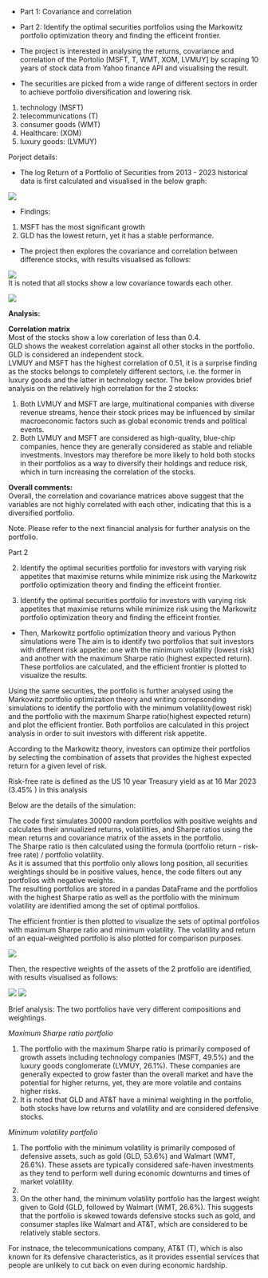 * Part 1: Covariance and correlation
* Part 2: Identify the optimal securities portfolios using the Markowitz portfolio optimization theory and finding the efficeint frontier.

* The project is interested in analysing the returns, covariance and correlation of the Portolio [MSFT, T, WMT, XOM, LVMUY] by scraping 10 years of stock data from Yahoo finance API and visualising the result.

 * The securities are picked from a wide range of different sectors in order to achieve portfolio diversification and lowering risk.
1. technology (MSFT)  
2. telecommunications (T)  
3. consumer goods (WMT)  
4. Healthcare: (XOM)  
5. luxury goods: (LVMUY)  


Porject details:
* The log Return of a Portfolio of Securities from 2013 - 2023 historical data is first calculated and visualised in the below graph:

![](https://github.com/GISOGISO/Financial_data_analysis/blob/main/images/Normalised%20Portfolio%20stock%20price%202013-2023'.png)
* Findings: 
1. MSFT has the most significant growth   
2. GLD has the lowest return, yet it has a stable performance.

* The project then explores the covariance and correlation between difference stocks, with results visualised as follows:
 
![](https://github.com/GISOGISO/Financial_data_analysis/blob/main/images/Portfolio%20annualised%20covariance%20matrix%20heatmap.png)  
It is noted that all stocks show a low covariance towards each other.  

![](https://github.com/GISOGISO/Financial_data_analysis/blob/main/images/Portfolio%20correlation%20matrix%20heatmap.png)

**Analysis:**  

**Correlation matrix**  
Most of the stocks show a low corerlation of less than 0.4.  
GLD shows the weakest correlation against all other stocks in the portfolio.  GLD is considered an independent stock.  
LVMUY and MSFT has the highest correlation of 0.51, it is a surprise finding as the stocks belongs to completely different sectors, i.e. the former in luxury goods and the latter in technology sector. The below provides brief analysis on the relatively high correlation for the 2 stocks:  
1. Both LVMUY and MSFT are large, multinational companies with diverse revenue streams, hence their stock prices may be influenced by similar macroeconomic factors such as global economic trends and political events.
2. Both LVMUY and MSFT are considered as high-quality, blue-chip companies, hence they are generally considered as stable and reliable investments. Investors may therefore be more likely to hold both stocks in their portfolios as a way to diversify their holdings and reduce risk, which in turn increasing the correlation of the stocks.

**Overall comments:**  
Overall, the correlation and covariance matrices above suggest that the variables are not highly correlated with each other, indicating that this is a diversified portfolio. 

Note. Please refer to the next financial analysis for further analysis on the portfolio.

Part 2




2. Identify the optimal securities portfolio for investors with varying risk appetites that maximise returns while minimize risk using the Markowitz portfolio optimization theory and finding the efficeint frontier.

2. Identify the optimal securities portfolio for investors with varying risk appetites that maximise returns while minimize risk using the Markowitz portfolio optimization theory and finding the efficeint frontier.
 
* Then, Markowitz portfolio optimization theory and various Python simulations were  The aim is to identify two portfolios that suit investors with different risk appetite: one with the minimum volatility (lowest risk) and another with the maximum Sharpe ratio (highest expected return). These portfolios are calculated, and the efficient frontier is plotted to visualize the results.

Using the same securities, the portfolio is further analysed using the Markowitz portfolio optimization theory and writing correpsonding simulations to identify the portfolio with the minimum volatility(lowest risk) and the portfolio with the maximum Sharpe ratio(highest expected return) and plot the efficient frontier. Both portfolios are calculated in this project analysis in order to suit investors with different risk appetite.

According to the Markowitz theory, investors can optimize their portfolios by selecting the combination of assets that provides the highest expected return for a given level of risk. 

Risk-free rate is defined as the US 10 year Treasury yield as at 16 Mar 2023 (3.45%	) in this analysis

Below are the details of the simulation: 

The code first simulates 30000 random portfolios with positive weights and calculates their annualized returns, volatilities, and Sharpe ratios using the mean returns and covariance matrix of the assets in the portfolio.  
The Sharpe ratio is then calculated using the formula (portfolio return - risk-free rate) / portfolio volatility.  
As it is assumed that this portfolio only allows long position, all securities weightings should be in positive values, hence, the code filters out any portfolios with negative weights.  
The resulting portfolios are stored in a pandas DataFrame and the portfolios with the highest Sharpe ratio as well as the portfolio with the minimum volatility are identified among the set of optimal portfolios.  

The efficient frontier is then plotted to visualize the sets of optimal portfolios with maximum Sharpe ratio and minimum volatility.  The volatility and return of an equal-weighted portfolio is also plotted for comparison purposes.

![](https://github.com/GISOGISO/Financial_data_analysis/blob/main/images/Efficient%20Frontier%20with%20Max%20Sharpe%20Ratio%2C%20min%20volatility%20and%20equal%20weights.png)  

Then,  the respective weights of the assets of the 2 protfolio are identified, with results visualised as follows:  

![](https://github.com/GISOGISO/Financial_data_analysis/blob/main/images/max%20return%20pie%20chart.png)
![](https://github.com/GISOGISO/Financial_data_analysis/blob/main/images/min%20vol%20pie%20chart.png)

Brief analysis:
The two portfolios have very different compositions and weightings.  

*Maximum Sharpe ratio portfolio*
1. The portfolio with the maximum Sharpe ratio is primarily composed of growth assets including technology companies (MSFT, 49.5%) and  the  luxury goods conglomerate (LVMUY, 26.1%). These companies are generally expected to grow faster than the overall market and have the potential for higher returns, yet, they are more volatile and contains higher risks. 
2. It is noted that GLD and AT&T have a minimal weighting in the portfolio, both stocks have low returns and volatility and are considered defensive stocks. 

*Minimum volatility portfolio*
1. The portfolio with the minimum volatility is primarily composed of defensive assets, such as gold (GLD, 53.6%) and Walmart (WMT, 26.6%). These assets are typically considered safe-haven investments as they tend to perform well during economic downturns and times of market volatility. 
2. 
3. On the other hand, the minimum volatility portfolio has the largest weight given to Gold (GLD, followed by Walmart (WMT, 26.6%). This suggests that the portfolio is skewed towards defensive stocks such as gold, and consumer staples like Walmart and AT&T, which are considered to be relatively stable sectors.

For instnace, the telecommunications company, AT&T (T), which is also known for its defensive characteristics, as it provides essential services that people are unlikely to cut back on even during economic hardship.




